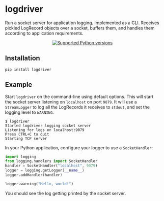 # logdriver

Run a socket server for application logging.
Implemented as a CLI. Receives pickled LogRecord objects over a socket, 
buffers them, and handles them according to application requirements.


<p align="center">
<p align="center">
<a href="https://pypi.org/project/fastapi" target="_blank">
    <img src="https://img.shields.io/pypi/pyversions/fastapi.svg?color=%2334D058" alt="Supported Python versions">
</a>
</p>

## Installation

```shell
pip install logdriver
```

## Example

Start `logdriver` on the command-line using default options. This will start the socket
server listening on `localhost` on port `9079`. It will use a `StreamLogger` to log
all the LogRecords it receives to `stdout`, and set the logging level to `WARNING`.

```shell
$ logdriver
Started logdriver logging socket server
Listening for logs on localhost:9079
Press CTRL+C to quit
Starting TCP server
```

In your Python application, configure your logger to use a `SocketHandler`:

```python
import logging
from logging.handlers import SocketHandler
handler = SocketHandler("localhost", 9079)
logger = logging.getLogger(__name__)
logger.addHandler(handler)

logger.warning("Hello, world!")
```

You should see the log getting printed by the socket server.
